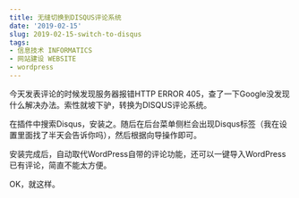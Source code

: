 ```yaml
---
title: 无缝切换到DISQUS评论系统
date: '2019-02-15'
slug: 2019-02-15-switch-to-disqus
tags:
- 信息技术 INFORMATICS
- 网站建设 WEBSITE
- wordpress
---
```



今天发表评论的时候发现服务器报错HTTP ERROR
405，查了一下Google没发现什么解决办法。索性就坡下驴，转换为DISQUS评论系统。

在插件中搜索Disqus，安装之。随后在后台菜单侧栏会出现Disqus标签（我在设置里面找了半天会告诉你吗），然后根据向导操作即可。

安装完成后，自动取代WordPress自带的评论功能，还可以一键导入WordPress已有评论，简直不能太方便。

OK，就这样。
